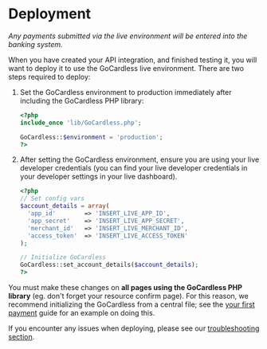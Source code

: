 # Deployment

_Any payments submitted via the live environment will be entered into the banking system._

When you have created your API integration, and finished testing it, you will want to deploy it to use the GoCardless live environment.  There are two steps required to deploy:

1. Set the GoCardless environment to production immediately after including the GoCardless PHP library:

    ```php
    <?php
    include_once 'lib/GoCardless.php';
    
    GoCardless::$environment = 'production';
    ?>
    ```

2. After setting the GoCardless environment, ensure you are using your live developer credentials (you can find your live developer credentials in your developer settings in your live dashboard).

    ```php
    <?php
    // Set config vars
    $account_details = array(
      'app_id'        => 'INSERT_LIVE_APP_ID',
      'app_secret'    => 'INSERT_LIVE_APP_SECRET',
      'merchant_id'   => 'INSERT_LIVE_MERCHANT_ID',
      'access_token'  => 'INSERT_LIVE_ACCESS_TOKEN'
    );
    
    // Initialize GoCardless
    GoCardless::set_account_details($account_details);
    ?>
    ```

You must make these changes on __all pages using the GoCardless PHP library__ (eg. don't forget your resource confirm page). For this reason, we recommend initializing the GoCardless from a central file; see the [your first payment](#your-first-payment) guide for an example on doing this.

If you encounter any issues when deploying, please see our [troubleshooting section](#troubleshooting).
